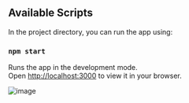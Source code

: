 ## Available Scripts
In the project directory, you can run the app using:

### `npm start`

Runs the app in the development mode.\
Open [http://localhost:3000](http://localhost:3000) to view it in your browser.

![image](https://user-images.githubusercontent.com/63149088/176364383-fd77a6fb-8ff8-4d2b-b4fe-673053633dea.png)
